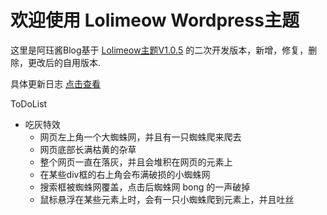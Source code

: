 # 欢迎使用 Lolimeow Wordpress主题


这里是阿珏酱Blog基于 [Lolimeow主题V1.0.5](https://github.com/baomihuahua/lolimeow "Lolimeow主题") 的二次开发版本，新增，修复，删除，更改后的自用版本.


具体更新日志 [点击查看](https://github.com/iAJue/lolimeow/commits/master/ "点击查看")

ToDoList
- 吃灰特效
    - 网页左上角一个大蜘蛛网，并且有一只蜘蛛爬来爬去
    - 网页底部长满枯黄的杂草
    - 整个网页一直在落灰，并且会堆积在网页的元素上
    - 在某些div框的右上角会布满破损的小蜘蛛网
    - 搜索框被蜘蛛网覆盖，点击后蜘蛛网 bong 的一声破掉
    - 鼠标悬浮在某些元素上时，会有一只小蜘蛛爬到元素上，并且吐丝